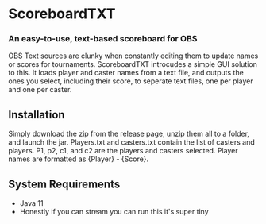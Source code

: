# ScoreboardTXT
### An easy-to-use, text-based scoreboard for OBS
OBS Text sources are clunky when constantly editing them to update names or scores for tournaments. ScoreboardTXT introcudes a simple GUI solution to this. It loads player and caster names from a text file, and outputs the ones you select, including their score, to seperate text files, one per player and one per caster.

## Installation
Simply download the zip from the release page, unzip them all to a folder, and launch the jar. Players.txt and casters.txt contain the list of casters and players. P1, p2, c1, and c2 are the players and casters selected. Player names are formatted as {Player} - {Score}.

## System Requirements
+ Java 11
+ Honestly if you can stream you can run this it's super tiny
